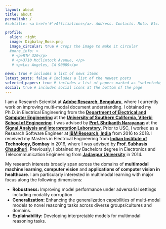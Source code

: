 ```yaml
---
layout: about
title: about
permalink: /
#subtitle: <a href='#'>Affiliations</a>. Address. Contacts. Moto. Etc.

profile:
  align: right
  image: Digbalay_Bose.png
  image_circular: true # crops the image to make it circular
  #more_info: >
   # <p>RTH 320</p>
   # <p>3710 McClintock Avenue, </p>
   # <p>Los Angeles, CA 90089</p>

news: true # includes a list of news items
latest_posts: false # includes a list of the newest posts
selected_papers: true # includes a list of papers marked as "selected={true}"
social: true # includes social icons at the bottom of the page
---
```


<p>
I am a Research Scientist at <a target="_blank" href="https://research.adobe.com/people/page/1/?location=Bangalore"><b>Adobe Research, Bengaluru</b></a>, where I currently work on improving multi-modal document understanding. I obtained my Ph.D. in Electrical Engineering from the <a target="_blank" href="https://minghsiehece.usc.edu/"><b>Department of Electrical and Computer Engineering</b></a> at the <a target="_blank" href="https://viterbischool.usc.edu/"><b>University of Southern California, Viterbi School of Engineering</b></a>. I was advised by <a target="_blank" href="https://sail.usc.edu/people/shri.html"><b>Prof. Shrikanth Narayanan</b></a> at the <a target="_blank" href="https://sail.usc.edu/"><b>Signal Analysis and Interpretation Laboratory</b></a>. Prior to USC, I worked as a Research Software Engineer at <a target="_blank" href="https://research.ibm.com/labs/india/"><b>IBM Research, India</b></a> from 2016 to 2018. I received my Masters in Electrical Engineering from <a target="_blank" href="https://www.iitb.ac.in/"><b>Indian Institute of Technology, Bombay</b></a> in 2016, where I was advised by <a target="_blank" href="https://www.ee.iitb.ac.in/~sc/"><b>Prof. Subhasis Chaudhuri</b></a>. Previously, I obtained my Bachelors degree in Electronics and Telecommunication Engineering from <a target="_blank" href="http://www.jaduniv.edu.in/"><strong>Jadavpur University</strong></a> in 2014.
</p>


<p>
My research interests broadly span across the domains of <b>multimodal machine learning</b>, <b>computer vision</b> and <b>applications of computer vision in healthcare</b>. I am particularly interested in multimodal learning with major focus along the following dimensions:

<ul>
<li><b>Robustness:</b> Improving model performance under adversarial settings including modality corruption.</li>
<li><b>Generalization:</b> Enhancing the generalization capabilities of multi-modal models to novel reasoning tasks across diverse groups/cultures and domains.</li>
<li><b>Explainability:</b> Developing interpretable models for multimodal reasoning tasks.</li>
</ul>
</p>


